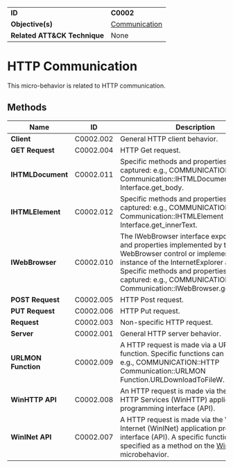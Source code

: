 |||
|---|---|
|**ID**|**C0002**|
|**Objective(s)**|[Communication](../communication)|
|**Related ATT&CK Technique**|None|


HTTP Communication
==================
This micro-behavior is related to HTTP communication. 

Methods
-------
|Name|ID|Description|
|---|---|---|
|**Client**|C0002.002|General HTTP client behavior.|
|**GET Request**|C0002.004|HTTP Get request.|
|**IHTMLDocument**|C0002.011|Specific methods and properties can be captured: e.g., COMMUNICATION::HTTP Communication::IHTMLDocument Interface.get_body.|
|**IHTMLElement**|C0002.012|Specific methods and properties can be captured: e.g., COMMUNICATION::HTTP Communication::IHTMLElement Interface.get_innerText.|
|**IWebBrowser**|C0002.010|The IWebBrowser interface exposes methods and properties implemented by the WebBrowser control or implemented by an instance of the InternetExplorer application. Specific methods and properties can be captured: e.g., COMMUNICATION::HTTP Communication::IWebBrowser.get_Document.|
|**POST Request**|C0002.005|HTTP Post request.|
|**PUT Request**|C0002.006|HTTP Put request.|
|**Request**|C0002.003|Non-specific HTTP request.|
|**Server**|C0002.001|General HTTP server behavior.|
|**URLMON Function**|C0002.009|A HTTP request is made via a URLMON function. Specific functions can be captured: e.g., COMMUNICATION::HTTP Communication::URLMON Function.URLDownloadToFileW.|
|**WinHTTP API**|C0002.008|An HTTP request is made via the Windows HTTP Services (WinHTTP) application programming interface (API).|
|**WinINet API**|C0002.007|A HTTP request is made via the Windows Internet (WinINet) application programming interface (API). A specific function can be specified as a method on the [WinInet](../communication/wininet.md) microbehavior.|
